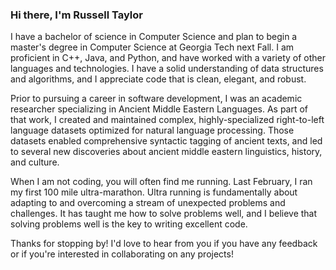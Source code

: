 ### Hi there, I'm Russell Taylor

I have a bachelor of science in Computer Science and plan to begin a master's degree in Computer Science at Georgia Tech next Fall. I am proficient in C++, Java, and Python, and have worked with a variety of other languages and technologies. I have a solid understanding of data structures and algorithms, and I appreciate code that is clean, elegant, and robust.

Prior to pursuing a career in software development, I was an academic researcher specializing in Ancient Middle Eastern Languages. As part of that work, I created and maintained complex, highly-specialized right-to-left language datasets optimized for natural language processing. Those datasets enabled comprehensive syntactic tagging of ancient texts, and led to several new discoveries about ancient middle eastern linguistics, history, and culture.

When I am not coding, you will often find me running. Last February, I ran my first 100 mile ultra-marathon. Ultra running is fundamentally about adapting to and overcoming a stream of unexpected problems and challenges. It has taught me how to solve problems well, and I believe that solving problems well is the key to writing excellent code.

Thanks for stopping by! I'd love to hear from you if you have any feedback or if you're interested in collaborating on any projects!
